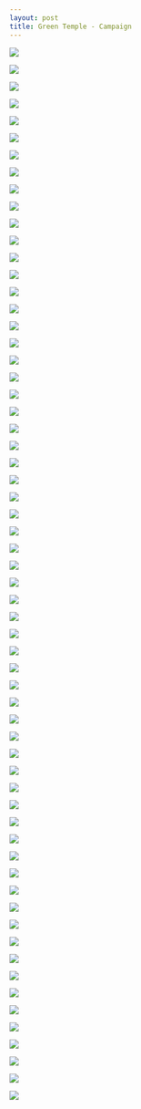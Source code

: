 ```yaml
---
layout: post
title: Green Temple - Campaign
---
```


<a href='https://photos.google.com/share/AF1QipNzkxUlb8eYE3ppGpHLN_y01b2yAmAv9AoAW4Dqnq06JDeTh9SHQ5AMzo54dGXmxg?key=QnVaUEpfd3RLajdZbzRvOE5CNWRfWGdqYl90X2Vn&source=ctrlq.org'><img src='https://lh3.googleusercontent.com/TK-Zx6VzBYKz4cy23aI-WNSjZMgVF5hjFcaGIADcTZWhEurykPevu64Ri4nR72BnAQPMPGBvg2XODZbc053G-A__gnPlzwXWQZr5nOQy9xc0bdJ4XhaNrcKCdO_0LvZhMPL67w' /></a>

<a href='https://photos.google.com/share/AF1QipP5L2L58_DC4CdSmKMqiTBTGPG7RExVfMDK7nsMVIH0C2PGIYj7mSTGbCZCPJIU8Q?key=UDJaTkE1dTE1djUzYnA1cGpubUtqSXFTb0lSX05B&source=ctrlq.org'><img src='https://lh3.googleusercontent.com/qO0WipYYFD5Rc8YW_N6zZ5-d62UioEG7AZJnJXihmZaTIGQTy4e1Hi8aiJupoJlFYC9OXfc-aYUZzdvfPWprjz0mFMb6VXKS-YdAMVQJqv0tsgjOmLaM3ON_ZBAelN_Q5kLT9g' /></a>

<a href='https://photos.google.com/share/AF1QipNuO3BsQZOUDWTlTg2P0eKEj5W9hzSdoCZ3cY0w1Ky3JTxtChBG7vVTaOcleMhvhg?key=QUhBZndoaVh4WG91bmN6VjZtSFFNYzQ2VWRBU0ZB&source=ctrlq.org'><img src='https://lh3.googleusercontent.com/IDp3M2RPfFDTKilfrQ72EgwGM2XlKGaHsyI9TdUQe-5aEHp50go8ro1PWhE9iJB7KdzeqT0K_SrMU7EsbFgpLgDdvWamPMK7JJJr8cnWYtwJKuQqRUVL-ADMLf_PeGCw4oSJmA' /></a>

<a href='https://photos.google.com/share/AF1QipMVonKVhC9ChiwhRaSjFiUbKw4Sxr4wTijTTsLm-OHuQsE8QjWCstzw5-WDstlPzA?key=VlhyTDNpLWVXQUtDYjRYUzRQREtLeHNJVlcyTXZn&source=ctrlq.org'><img src='https://lh3.googleusercontent.com/AkblU5BJ1Ze9n4-cXajCg9RuGjkOZOxFWePP5nFutbNeJ2GNauPRnOp7n2qmokZhIgw9or1Wvawve_7IHJvJLUs7qKFF9_X16t7F2bgg7gvX3Ofb_V6VAH60_rj_YkvEAZZpEw' /></a>

<a href='https://photos.google.com/share/AF1QipPB7rGZWbzsrNqGiWvC0c24V-RzDJ9o0ZhWLATHAt-ndW0vivYGQ-QsQ3pH6QFnLg?key=U2d2Vl9qLUw2b2hhbDdCLVc4bkJhSVJuNFJXdFNR&source=ctrlq.org'><img src='https://lh3.googleusercontent.com/-9qqY7kn9frwfK_qcjsLM6eFHV25oqkqPhS1MYdwduGmaFMdWo-Eq7mA6d6MTrirAvpgwjyG453bx18URY18QRHHKYurlALuwRuLbldGgJVe0obi93kWryiK2GI-i5bdpx1uIg' /></a>

<a href='https://photos.google.com/share/AF1QipNox8pPo1BjFtEtJ4ibxksWNRoJJGZGQcwCHyXenuam0pBJT_NBQ-KH-e5RvkSlUw?key=TVB1Y3ZicG5tZGFlOV9HcXFTcWc1N24tNjR0cjd3&source=ctrlq.org'><img src='https://lh3.googleusercontent.com/RD1u1_v3dNwxbFpaDskoJ8p6g9hOaN-wgjEhVsy3lxBXKYEURVl8-4cJZGRqlBz1c9IL8Mq8iRa3Wk2iORpCkUYJXzyWHZjsnKw8InEed5KRx_m0bfaE75DRa8lRMtzbDd4-9A' /></a>

<a href='https://photos.google.com/share/AF1QipPe7jAtEaGFfkXM1Os-DzevlRbS7uja8Kq6GW6nWh8L14r95LUVB64sbP8moEHmfA?key=YnhRcEYwQU83WkFpM0ZHRGRfSTJGYzNoVTNWdFZB&source=ctrlq.org'><img src='https://lh3.googleusercontent.com/Bc78_4euiJh5TeWMdFCDXfYm24el_wjydE4GCRmzsdz0Pbcxb3LgjyARrZdI6rFUuWuRapq0Gigp6KVFkoFc8U2lgCk1hpHPQ91MUJF6fA_u6zOM0T_-jPJJ30YqTfu76xCR8A' /></a>

<a href='https://photos.google.com/share/AF1QipPkw0etPkSxbQiA2gpqotdgida7n4Ik7FvH-DRGm9mYUa-uACCmm1ehCGEfLFVrwg?key=WjZOZU1MV1p3dG5lV3RIS010MGtENzc5WHd2aHFn&source=ctrlq.org'><img src='https://lh3.googleusercontent.com/_sO8ijWeI20fqqr70mqogwxOTfD1AIirqf8KgS5zp5MI2c99EGihz1L2LWe5_jIueLBHxcLPj9qvR6QURb-LqXm1i3d5McQ4SVhUuoqtDZvm1Ku0d_XtB9E5PGtaLwHO08DtTA' /></a>

<a href='https://photos.google.com/share/AF1QipOdmBxJY48XDEcXhxMdf7Yk5bopugny4OSfCPL7JHcKoBrNRYjBzUxTxgAc0pVV9Q?key=QWxrZ3d5VGhXS0tEVTdDY3pSSEhOWGlvWEVkcXd3&source=ctrlq.org'><img src='https://lh3.googleusercontent.com/G4PLZw10DFrBhX-28gnr9TJAso7_XGEC3Z_COdzbxZgkjfsDl71VDoqbxYGW8LPE9SM8igDr_EuF-kPt1gXqIuRo0elmrACaqkL2MGneTDjISEpdJ5YfbLa0Shpzeri_4JrwSA' /></a>

<a href='https://photos.google.com/share/AF1QipOGnC-Ev5wIOc_mtGC8EFIGd7j8HNOYBdNOTrx6v3Fd-yPb8jjQC3ElhItYAy65YA?key=ZDl4ZzgtVUZHYjNzUWlkalZBV1Rhdk5NcW9BODF3&source=ctrlq.org'><img src='https://lh3.googleusercontent.com/A5ImGQmsWMSl-u_nAi9ZI1T3YMPUXdiG5_x0tZhpVLToc68LQnbTjV81QXVtSnH1AKu8aHwi8mwm0zYIUF_FW0vtfkRRB-T49HTfHSmucFKfb13cN2y2IoPyaeEZ-9IaSIjsaw' /></a>

<a href='https://photos.google.com/share/AF1QipOsptsBpm4GdOBgHQGBo72AnUGBWdE5l7paaR5-bQJqwVot7VolelUQCc8_hKOVMg?key=OFd1NmppUndtbUw2VlJ6aVlVUkgtb2dTM0dmd2NB&source=ctrlq.org'><img src='https://lh3.googleusercontent.com/Uulsbn_gRhqJZd2BZezok6oywDznvEKr56YYaotShS-Tk3IcP6OSKDrTShqBxJJig6qR2zldsJszGVVOWOCESjuExaJL-jXhpsngd-saB6W-8ALcC-g1Igaq1bJQ_xvwAm1WjA' /></a>

<a href='https://photos.google.com/share/AF1QipPznM-jUAxeew8An7aNDGyiYVi1ed258XOCizvH_CS81GE5bJspF5QVGMFnR96yWw?key=WldmQkhOOXJhYUFmRGFkRWtXb3FaLVdTWTA4UXVR&source=ctrlq.org'><img src='https://lh3.googleusercontent.com/_hsvL36oC1Fku64ld16Nzregx6T2bhLcz-y6BllGYmacpnhhHrD3e_oMf-LiyVELvnrFqaLktqTPiPVOUEH5DAGi27GLICkWGZiUQgUnCxssMgPcgCugznYoNQyoqGwirupD2Q' /></a>

<a href='https://photos.google.com/share/AF1QipMNFWBcPEaS-peE18dmENBJwq0ts_cj2yuUQhaYkxuYHd8T5uo7YaAkcP_fCTmscg?key=Wk1DQ0pDUjhvZXc0NzNJc1dYUnphenJhQTF0SDF3&source=ctrlq.org'><img src='https://lh3.googleusercontent.com/POd3wvtmLYHO6ZYcGaUHgSG-eCWLa4SoazeegO83ibG20sgupap8aWaW9WAf2XztACtLYCFsZ7s-1AKvHOuspyH0ahqVVLJ8W_nqp3Mmjlh_pNrlJIgcUVdpdnNwBGwxR7Hb3w' /></a>

<a href='https://photos.google.com/share/AF1QipNmO-I69PFbReJShBZIIBYik5_X_8rUOYRf1mR-JwcJCURMKYhMCd7ThIz6T_JJag?key=SVFuMFFFRlZ5eFlxR1RyTVV1ZUlOMnpWRHJWTnFn&source=ctrlq.org'><img src='https://lh3.googleusercontent.com/rnD4PYTWm1wZX2ng-wdZZLD9L1s_0jRIqpgbMTTdFWmuI5RaD_0dbSrd2Yf4AzpTFNGJ5PcXiqzcM8kysQMOpRgGiuwN5xdDlTSRi-E-F0ZfFNr64Y69Dt9ULf_idu9BAyNxKQ' /></a>

<a href='https://photos.google.com/share/AF1QipMhMzc3liBAXWxYACen_A4ZpNDQgrINDQTekz1uBAq23Eze8FFDDc8yKM0y03b3xQ?key=XzhpNnBrN0xObHhtS3pyOXhjRjk0T0dkUHE3Y01B&source=ctrlq.org'><img src='https://lh3.googleusercontent.com/mRmz-BXOBgvBqmj2fcjaGWtOECsKGXlrPn653vlzqCDc8O6ZC8LsOC5Q3qhy51R_1br3eDM5unmC0PD9QgH-QbvBv3lhfNlWm17V60l-LhBBGNHA2Lzx0fk5nPTRuF612o4c2w' /></a>

<a href='https://photos.google.com/share/AF1QipPTZu6QgtUU1d5wouIWvgFxc1OBdSv411j80F2RuOkLUd1mCPIf0uZdnFOB8uGbnA?key=bTlXcTl3TTVMUTJ1S1VZQXl1em1NMzRSM2ZRbHB3&source=ctrlq.org'><img src='https://lh3.googleusercontent.com/l9MRagnQdpkL3lZu-eNIkn99_EW4_fg9O39XzVXtDgLe4CKP469-oXtoeunifJth1_55nCTZ7EVOBuRoaUKX9Et7E-50YORQ8_4ZHRDxd8CaQ2QaW3jkXZ8yRTk71rx8YWE1Ug' /></a>

<a href='https://photos.google.com/share/AF1QipMgd-CGykGuUYta1D0iCjvizwklklp78ZTa6zwkrXM5PzRa-QL4DHOg0QPj2CwTkQ?key=dmFhd2N4UVlJSENlYTlONy1HQ05VVG5SUXBwcWl3&source=ctrlq.org'><img src='https://lh3.googleusercontent.com/g9czRM8T01-gPjkA0h3Sfb9X8SxGhvEq_0bE9K14-smvP1vSMmrlJxB42spmOfJXCjQbDOX_2xPFJ9_nPUYixeVNKLfiPOeLeswrfkdvt-uC_f0w4zM0LuHKTDtuE7uJ0y0iYg' /></a>

<a href='https://photos.google.com/share/AF1QipN5zZyb6G7WCkU6OfMDnrvvXQ85vKIyti7_xQ1fY0zIQr35HaMDVN02RmSNFRIsrQ?key=ZkFkVkFGM3VsQXVhbVlQVXllZVV5cFRXNWh3X0pn&source=ctrlq.org'><img src='https://lh3.googleusercontent.com/D2pb0hU-8uyl1FA7Qc3R5qxX-uS3ugiiGic5Bx5wAEskAfqeIKUej5BZgqqgP_9SOuEKuFqERGQblkyOMSkwx4XCSv9DzIKPXSc_jGQ3M6Qq2eGvJ2CS8jRBWDTlRHxdVuPlDg' /></a>

<a href='https://photos.google.com/share/AF1QipN_m8DX9T4JzFqb4BP-DCFUwn2T41oFPUQA2OGgqsZZUW3A9CP7sMDT_994MvyvTA?key=LWNCSkFKeEVwZDZyaGtmR2c4UFBTSXY2NXp0TDJ3&source=ctrlq.org'><img src='https://lh3.googleusercontent.com/NXPhWrfXUT4Dz_o9aLL7MvwOMB78JG_ZAv7VGOA_kRWq3nkHum6yWNYOxR9IzucMalPUZJHUz71X8Pla4yvCiE0xX0_mLwECGKJjOGapwb8hdncNcqgkv5NlMVaZWrDMP8y-Zg' /></a>

<a href='https://photos.google.com/share/AF1QipObOwC0u6-uL5tELqa5CBo3jKkNdZ8tunpwXTnR16NQAHysHb0hz5tOIb2ZtFnO-g?key=QjkxcmZoazBkRWZxQVBFcVhmUmIxWDZBd0RwSzlR&source=ctrlq.org'><img src='https://lh3.googleusercontent.com/0Dv5Gll0kwfLTe3zc6AFs5F5d99woBEpn8SJl7LrcNYxdGkyFHAsSZf4NClSKlCrSCjjCLBnEtRKmSIAF174o8wYCsDBsfeezJVidGTFqXewDUT3xu14NafXtuquZj6rjeNmcg' /></a>

<a href='https://photos.google.com/share/AF1QipMcm8bMqXIUArRbRGOjw9KHc9rB8PSy929_hiVlp9pQz5x56ve5UKKz9SR4vmTLwg?key=QmdKRUtSOS1KRU5WOW9yZHZRQmQ5UWpQWVQ5SkpB&source=ctrlq.org'><img src='https://lh3.googleusercontent.com/IP4clYd2yMbo3DClKOVUCSEWKX9TTgIBw4pDRjIaMVktNK0d0zgqcy-aGGynREbJiQUc69cyzKiTVk2-QtAja-yGSRfVMOm6sMNprO-cpe_zzKxzsNKaGyPW9-Lhjapu8tpicQ' /></a>

<a href='https://photos.google.com/share/AF1QipPriDyDm_hpxIdcUNZ3eBPe0RNWzHSoRma9yU-15ggnKTiu6hT6kiy3SnQGY5dTRQ?key=VThOVDRGQkt3bVc0WDJHdUcyUXp6MHNCaURjUzFR&source=ctrlq.org'><img src='https://lh3.googleusercontent.com/H5PMZYr6L_m91V90sOZIVM0AkNGEKVWZCD6igMc4Ot_L9Fk6nRQn1ARmjJpKE83vMhKcsqqQGgYyx_hxcRDeyDZRnI7nD3ngOfctTuil-KOuFfDCWlSZEWSZqXHnAJLLp29SsQ' /></a>

<a href='https://photos.google.com/share/AF1QipMIw8eDA3Q6YuCCeaa0qEyGJWpbaVYKm2BUn70RmZT8gJxW0t4rp_T6HXaAOSKFpg?key=c2RKXzRKTURDVEdfdnhTWXA4a1BCLTZjVXhLUkJB&source=ctrlq.org'><img src='https://lh3.googleusercontent.com/LHGZiMfMku7dJ7Ozrk5l6WkmskBPnCXQPKcFYBHmdj64CyzXgBoLOfJOm50xk2Wmr0vpx1FU_lHlEo39VGYGdEh1krAtVaK5G3fGMsLuZ3b-ecmrPiJ5NSILc0gpvLRKCO8ukA' /></a>

<a href='https://photos.google.com/share/AF1QipOqWNWR457oS524L90djmhLwLU6iGQJ_3781zAgmMVW0HmBgwLwhHe01u6xctMITA?key=WjNWQWtPZ3MyVGN4Q2g3aVE4YV90UkZjbmt2OWlR&source=ctrlq.org'><img src='https://lh3.googleusercontent.com/27U2AwZChENGkCgKK9CsiNfKbdyr_hefZ7R5J9P-FLgPsWckExkw9Hx5TAnJ77uVso_TDuGitkUuaM8lSVFCb0hxCstHnVUtHMUSQnrl7wMCDDGcU7LVgamBlgQPl0oIJ74MzQ' /></a>

<a href='https://photos.google.com/share/AF1QipNkvka_MiFBbSTHB9As_wF7iwJGRtSFHOZGhXycZktbGdRCbs-58teOlt5ZDgAWcw?key=bTRyOTdZZ0lWdFEyRldIcndZTy0yWVZhdXJuU3Z3&source=ctrlq.org'><img src='https://lh3.googleusercontent.com/JiwZPhXSLtTEAEGUcwOXmS2qqGd_szhdBzN-s413G_nrJp7JCyWp-al7ZAffsundaiKp-ef7gUi2n4L4atwsYAfg9KoP9DACMg4ty-rPyuYMWz_CmcNTRuZ9ePaQyRmUXvHr7g' /></a>

<a href='https://photos.google.com/share/AF1QipNA-kRtBsYVj0tgbbx48gDBeKs7w7dBsnT1x4G8bqKBsuGqz4fXOlGT1zpFciQ-Zw?key=LUliVTBqdF9vX0FXMGFHbURZR3Y2QkYyeUZGT0ln&source=ctrlq.org'><img src='https://lh3.googleusercontent.com/RBwB8vBGAMb5DBHilqYQPOKbSyNCraoflCU5hHlrDEO_2Xce0tzit82IKngPFIWBfcjbLnQD1vJuCA_gmnQpNgFfN4WRPaNNTYIxVCQoqhDadSGJk9VTXYjXcKea82AMJaw9gA' /></a>

<a href='https://photos.google.com/share/AF1QipOmihUmGHQYj2eXH1qH-jgQeiuYA3q6XImexTcwoCs4jcMllsvTXBpPvj1xI-GFCw?key=ZzlFUXZZbXhiMjRqRUdiaHA0eDNPNU9PdFd0X0F3&source=ctrlq.org'><img src='https://lh3.googleusercontent.com/24Ctu-l72cMZruhEMjMsNh_i2pJ16RXCZ8tXOUajHbwPAybqfkwP4sZddKEJ5vY2l3ewZJQhHpaPsjJe7SzqI1f6nCmme8Bk0UVgUGyu8DSAusY9SHSLDpUoxKKuRSV2BwS44Q' /></a>

<a href='https://photos.google.com/share/AF1QipOz9R-PYHTxaS4SujaUf69OqjQTuWifD-bAyB1Mw5xXO5Ti1fOxTl-o0yH2VsJR6g?key=QnNQQU1EcEpSMDJSZWdFdGZ0ZkFweHZ2cVJ4LTNB&source=ctrlq.org'><img src='https://lh3.googleusercontent.com/xbfiILJbfSkJ35fALyVgrZBXoaAATDG-PZVFZZMgRMXzh9DBwWfAZp6NWASgb95yKS3KBsmcrAyXZ6b0aIt0rGuQUw1EmkNsoCwdr8OnRzu_lzrb550LqfD9PyU1GZZYKGDqiQ' /></a>

<a href='https://photos.google.com/share/AF1QipP7emDP54kdFwnYDHvMbHMiF6bgDfAJKSRXp2TalEFLHxKm-tvQK-xwNJfKwdIbRg?key=N3Z2TmJ3eFJNTnZpLW1wbk4tcTNfazdzclVnV2xR&source=ctrlq.org'><img src='https://lh3.googleusercontent.com/B9ReTrCI91AYQOvlv-fZTxTM5wnoJGuRjrOOXdU36CroOsPspJemA3Wzchl4RiKobNebtsSeET9-VE_MVhyvB9PFnGBRfKwY4gdOdtr-eNx6GsZm3Tuwv6oI_7k77sOHBqEv8Q' /></a>

<a href='https://photos.google.com/share/AF1QipOZy-tf8o4JHpA0O__G55REd_70LfkpcPXufIvXA3qjTuN7j35RJew8SWrmUaToYA?key=cEN2QjlsYW40MHVudGRPNzdGZGRmS3BjUHVIUXVR&source=ctrlq.org'><img src='https://lh3.googleusercontent.com/7XXw7aDw5m5e73irojaxQ1ufokGsKItaOtdKpwqC9hDS_SUC2IeGdLDuKYSZP1AhqBjRBAkz4ia7lPqgEUEuGi-0sQxvXKGe2y8vuZhgkZja7u1f6Z_YsfM_IhcemWAFkoUe6g' /></a>

<a href='https://photos.google.com/share/AF1QipOuQZeMZSScHRECbIFKWQJOEF6zfJKxC2TA523i3aVmh1F5pMi0TgQwg2EOaqhFpw?key=SVU3aFY2YzRqTmtsREtZemdGdDZHTTJDYkpPSVdB&source=ctrlq.org'><img src='https://lh3.googleusercontent.com/3HgjZkIXjyRx_CCPdaG1eTC9SlHs4MgJy0n_fyFl5aB1bFPPKgwwORpsIMQTP_smhskrwCEnvPhud-tOMqjgaGV3AS06oPFmGhlML7e-YzuWggGGtxun3y1l8Oz-5I0ye-RBVg' /></a>

<a href='https://photos.google.com/share/AF1QipN_HJXo1BaJeEpcalJQaOQlVf5RruwyG4Xx6EK0UYH5Nyx9RkSCZ8mH0qwiIJCskw?key=b1lRbHVjNVFseWVVMExma1lmdHhzWGVBS3ctWjhB&source=ctrlq.org'><img src='https://lh3.googleusercontent.com/rQVbqi9RJKuo8suRVj5imXWDQmlgxdnC2TuiZHwmWyrh0ayZAzg6HzBSrbEnIZErA6rjE1i90OWXz7OeV01fjNza2kEWmapAK2g0_b9B6jDa4LgWgXCTL2B_xoVuu8ckAQt7sw' /></a>

<a href='https://photos.google.com/share/AF1QipMycKmp2d5YqN5KwPcY5J1kB0NondZ5R16LiNw1ZBikYhG2qyrzwuQd0x-f7zpv0w?key=bXdwaHJUT05WUDBrOG5hX2dsLURmYlluWmRmVWV3&source=ctrlq.org'><img src='https://lh3.googleusercontent.com/wNW-tGooNnjFzv-z9vkyiFn3Dfl5w5X92D3xD5vHqghS-XMTi4SBoX7EtYRrjACzfmd97wSRdqbvw_7RJGKecQm6lghSfXDroCaqWjh2wclw44ITuPwsu6EAV6uAOOxHfK-Bag' /></a>

<a href='https://photos.google.com/share/AF1QipP7MiiyfJqVjaH7OjYX_gfjNOEGwUgxrti8jA32lZOAHm1lJvp8mAmsYTsqjLanQA?key=T0xteUdNSTlNLS1JVDc4Wllud3k5NW9VVkJWWkxn&source=ctrlq.org'><img src='https://lh3.googleusercontent.com/F018PO_89mBttJfZZZYA9-MmntP6rBjA7BOURlnBpo4EeGKG0y2_nQvAUi6qVmtvOJNtqnyPnczPsuzq8ol2QFH5uGlyQg8uH-3CEkNFquOgF1UYtZW3B7GE-uKyCxdT-OGfcw' /></a>

<a href='https://photos.google.com/share/AF1QipNOdkv7azdDMubtFTVUHC99zt6vClFX9zcoya_U16y6v0Kw34A5IhSFczU1_VZTHQ?key=N0NiUnktMVRRZFNxTEhCckNQT0FvQmx6ZmlJTGZ3&source=ctrlq.org'><img src='https://lh3.googleusercontent.com/v3nwBzgzVTCmz0VQwFkr1rn5bkiGaMAT6Z_teleLyjl--i-E7Dzl9EMFxEi-gvt04gwCssSk4XOChLKJCfzGddE0T1XAsohkCWBrv_O2tTYViEWs-WN6r1j2ojcv2Mk8yU6KJA' /></a>

<a href='https://photos.google.com/share/AF1QipPK_Dkwzs056w0Cu6efrjf6VLFOJEytYjH5algHRPPGzPXH9Ry1gpi1nzNUNYeGTQ?key=dHZtM3E1akNVREZEU1h5UUtGZWVTaVhlVVFSRDlR&source=ctrlq.org'><img src='https://lh3.googleusercontent.com/zB6M98LhNKvWlMt1cpl5KhcLXs-6JzKVRRLkZ1-2WiNRV5XHRYTkixFpv-1qi5zJRMnsrhXDebX-I6t5BVrj2ZCqV7C1Cdyuk8Hm-5rba60hsohR3SSv-7PLkykVMHijBzbGrg' /></a>

<a href='https://photos.google.com/share/AF1QipN10MDvxMJpdvIIvbNAgLSw9Rne4DmEHRBbutcUso9dVMNBMdSlFhJ3QkpMa0Se3A?key=SkR1XzJCY0JhS2VfUTNod01Wek9aYm9MZXpCelJB&source=ctrlq.org'><img src='https://lh3.googleusercontent.com/zYutzAvLeWCtkMyveeCnFj35eNDJwFHUFTcHZBuU5yNqhHyUEMMy6jvxdqGbV4M_3VCCR8XeW3ikeXEF-M4IXieepEqoWdIe4HQVem6dGPFLCCVPayUd5tujdSUs7SukQZ3umQ' /></a>

<a href='https://photos.google.com/share/AF1QipPc0jEesCj1PgtWlZJsFig5BZg35E2BfCNuplz2oBP3usso6g4C26tOaVDmgQJhNA?key=WEdSNmxJZ0N5bEl1ZF9WMEhVSHdGeERPczI1d3Fn&source=ctrlq.org'><img src='https://lh3.googleusercontent.com/PqS9zeGXytxOGsyJDUXNG9dshNNibj75fTCN30IHS2P76QoLteR8xApJ7KycLA-wgXUCX9uUjMfcwE7ZJf95nuFKH4olrMkXAgDTUMhN6HnlOmsFNs2rvUwdBb4SuYEhTgl-cw' /></a>

<a href='https://photos.google.com/share/AF1QipNY2a0qda0s37b5VcK9HBntWDP_Tztfx7hKzxZgkIxYhJ7ELvDdoWkG9_q5g6vfcQ?key=cW84bEh4YUt0OTB2UFVjU0F4dzBSeVpnYi1XTzdR&source=ctrlq.org'><img src='https://lh3.googleusercontent.com/50thh9F4P7m7R--_Pm1a0hkRu6K63XBj57WZdYfXnAUcjiVxMY1CebjkSzQrh-tiPfAgyow6-iJZ4_bZfciXGyqUikfCPnN54SWOAvy6FdfldsPkIAN6b8M3qp9LtHS2_xtwtg' /></a>

<a href='https://photos.google.com/share/AF1QipO6uXwHWU0DVb-icbccetniv65jswBhGsZYPMSUaOF56b_7CunApSM-JGwgQQWfkw?key=TWROdllkOXBOMG9ncjMtVnhra3NRSWR0ZGpDYTl3&source=ctrlq.org'><img src='https://lh3.googleusercontent.com/KVCp8OcQ9BM7IXlW4eGMyALBqcLkZvC_jA3qGymtoQoV23POuXEKgaU47UQ6ycDNaG7CnOYWlLTL4LYlkyxpoXhD1yKjCV0l3IMxymHNaCD7oDELXrvtdiZXGr17PU717Lr5pw' /></a>

<a href='https://photos.google.com/share/AF1QipMAvYOciD5iIKpXORdiofdiWh43tELt_Hii6UA-7hqAAXJbqp9NgBIJdOrpnW4HEA?key=cDlsUXA3TVJTbTFOWmUyS0JPelNRNVhmRDYwWENR&source=ctrlq.org'><img src='https://lh3.googleusercontent.com/OVmavJwMhMq6cB814jRxBz20Fo7hmagn7u_nv5miEWD4Vm8tLoc6i7wTEaPsAJnYaaHv_qFHf5ysrHp-lXZuULJks_f9GMGGjlxTgOYvA0nsA7V15TEbqHNVt-WF0F7u7ZE0gg' /></a>

<a href='https://photos.google.com/share/AF1QipOhaxReQkAO9O8wFTJ4yhXDu6q4iRwGNTcdGV4ky9quJjciLYdIZHtVlGrDpSft-w?key=YjBHcmpJdkRuRm44MnE0LURDRUpvQnJpbW9BRmpB&source=ctrlq.org'><img src='https://lh3.googleusercontent.com/13jxQ0Tx_jE3Ytm9lo-D0CBNQS-q7x-RhPuV7eCJoLF2Mwzb86c-wbmMkGmfKJgXEii3x3RV3iT4tTY9TEJJoLpBjhpH6vKrBQawUUBjhhOkt0dSZ4xYdY3yLyVUEbxOynb-Rw' /></a>

<a href='https://photos.google.com/share/AF1QipMHjwLH1XwJuQpTEnqIt99h-YQ41-YIRulpLdfrg8kMmiY962w7AoZHqG8kUgD_9A?key=el9FZ1h5RXhNb3J5Wm9tc2YxMDJCdmx6LXY4T09n&source=ctrlq.org'><img src='https://lh3.googleusercontent.com/-Ylpxu47mCiXhE2Ozx-7-z1KluTWtF6h-XH5j2C-UO6zTQF3HFfqt0A9dAWjVcsT4I-w4Me1K3EqiJOFKyLaZF5odkW2FdNZHvSp5mngt1Fl_NEGDkl8MlyOQu9dFs-DzSKeiw' /></a>

<a href='https://photos.google.com/share/AF1QipPebzOLWD7xTC7AUV4KOIAIqsByixw7oignOq7p9EmFtxrB_bp31LK3v35caVBluQ?key=R1Qtd01pdTNsV1p2d0VlSWlYZEp5TFJRNjNlTVJ3&source=ctrlq.org'><img src='https://lh3.googleusercontent.com/1Tc7BGMdR3SgdRvZ-bqUpAIcEm89h0Mt32_3OV1LLDiVPyawxUzZp1TUBRkESSQHvwtbPgjuR2IcqWp7C0uytzKMZop-n7IY0O558r2SGFaHkczlT_7utKt8Q2nIc-RGudGkgw' /></a>

<a href='https://photos.google.com/share/AF1QipPyO8cietpJnTTHOigoDXOr_36u6xBcx6vTHkTruT_932ysP59NZF9LRB5Gn6CCRw?key=MUNqMFNSSVV1a05ialFQTEhyaVBieWxYTDNfSEhB&source=ctrlq.org'><img src='https://lh3.googleusercontent.com/FydELyjgLnBaRli2FBWTdXYikXS82U1N3X9vkUQZIUsxvzbibtKlcUGRm2ZZhqEmNcgv1Um3bly_h-H2U7vigyH4qwTtndm48UZZEA3S99dMNbPMfypHDWxFWj1sYUAHfwyeTw' /></a>

<a href='https://photos.google.com/share/AF1QipO_25HSa10mA7gGHdonOg82wW_90rtnZvE6w3-gkWhQViiaFWGaX6xi1JxbIDdqqg?key=Yzh5eHpLbDRwUjJtZzVmVXFfZGZHcWdRc3ZvUE9B&source=ctrlq.org'><img src='https://lh3.googleusercontent.com/YlOXsk2uxkGxTg-ILOY5JvZFQYebzPAwrkUSI3nS3zxZ9mgnwn0_2qMQGnGZ_0opw90WlCljEjWWgZ07t0nlrIUhzrTmSs91lzjBjQEbExULy0PSdnH2Gd3SYciN5cAYpb79Aw' /></a>

<a href='https://photos.google.com/share/AF1QipMnYFPStDNswzr91hRVYLMs22S5WHU_XvO-VOhm-0JXwOCdn2y6D6nsMqX2Rh0FDQ?key=MUhuNFBFVkxDRF9ndmNQd01PamFHMEd5SmRQcFJR&source=ctrlq.org'><img src='https://lh3.googleusercontent.com/ErH6VneTZbtirbTgCPsmztvJQ5pRZk4h7b_bY18HzEm-SzoabSeJtlOliHapW41f-T_18WL73sa5kZWtBHI3xAAij4AetJQSeIPN23OwrxhJQbJ64nqoZwJMxORmcYorlXKQzw' /></a>

<a href='https://photos.google.com/share/AF1QipMZ6bEqprdYNw-POQN86gVsgXnnNcdDUkZBIsETwCuXEJeiZD7Jkge2CM3f8W9BgQ?key=VGdIdmJMNk0zUHdYNU9KbjNnYXZBUy1YOVhwN2VR&source=ctrlq.org'><img src='https://lh3.googleusercontent.com/ETnuQgTvHu0IQqpFA0CorJ6yRx2hxoyE_moNqU79WwUhXTBNAhzj0bz4jdzHc9zdSXJqh_orOfL-soeJLtzVAOrNolCz9PvxymiD-3u0vPWZyWcGwgHCLQCAKNZNn7khG2u6cw' /></a>

<a href='https://photos.google.com/share/AF1QipPkgWzp_DvnOJdWMAlvxKoWgBHG0qLvYmoBBgmSQezjnOvX4i8g2LlZFWIpsMdhZQ?key=ZTI4Y01mTzI0RXQ1MnRfYjJSckhxVEIzOG5IcjJ3&source=ctrlq.org'><img src='https://lh3.googleusercontent.com/B-Hj3wNu8ATw2FUN7VKSZyxOQaQp5ORd9pk35qCLSTovt-eeRhRnafevnS7UGrqBvGMIAYG1ryq1igYlS3KJX8AKKbfdac2rIIJGqI7dAR0DCBj5-lanafBbVB6WRFfvFLSPJw' /></a>

<a href='https://photos.google.com/share/AF1QipMQt88TIDyt4rGFnwpK08NnY3EzxY7eVBmF7nVFBeDGLRA5fpqPuj10uzuWhfdB0A?key=TnZZcGxCelZxcmUxR1JwQ0w0WEljY3UwNDQtc2Z3&source=ctrlq.org'><img src='https://lh3.googleusercontent.com/fZEQN-P0y5JKQ9qFZCSV93zPYV5c5FZBGYMzwMoCwDaVWO4y8OV5KJABeqE9JZlvrkk-X4_hPUAGozZxWXgrzK9mBjNxhjt6PO_OA-dyQxavd7_xV9zxlxk_LNPvUchnmCXRXw' /></a>

<a href='https://photos.google.com/share/AF1QipMYjVtOLAQ6Ty3J08krY_tqfVpvPgxF8oU4c5z4gpbmcG_H7-L9WetjKhSl-Tlldw?key=b3lyeGxGYUpLT1RoSHVGdTRNaFNQclFfSkplV253&source=ctrlq.org'><img src='https://lh3.googleusercontent.com/p045JzpKjD-5kswMIxSnJRxg6CQsjw877Af04sVgwLDVLjpFi020vejnKxtoKr52rwCJ9m_PgVrlR3UTJMtsOpB_PDNQqvIhXpWK8FTEwez4i1MjXm2ogKgI5xDNUXK92wc3-Q' /></a>

<a href='https://photos.google.com/share/AF1QipM96XWkbLXqx9fwcFxhXIfaDF99mK37LWqBiFT4cJGJP_COZy5JaHcZk9lPTchswA?key=dUFjT3Z2NUplTGtLV1gxbERJNzhtREpEYlZCUDF3&source=ctrlq.org'><img src='https://lh3.googleusercontent.com/-mmCm0iHnpsZ8C2oTwz0hYkS9F5HGdVf7u36-g4bH2dKOVBgaXlp0otEQ3eH8WqXGEZnXLWDU0XrPdzyxqyg41SlQzTtruBkYOgJPG9Mx349J9fn62U3sMhDzaRvKKAB_v8glg' /></a>

<a href='https://photos.google.com/share/AF1QipOEh4AqkflmNyJQ8V_KZw4EUd1ZScq1Zq5S8u5KauGt-sidghBk6BvkBwlCRl9w4Q?key=QWtmZmNHZkgtUjdjZER3cEtHTEd1REVWSmxJNWdn&source=ctrlq.org'><img src='https://lh3.googleusercontent.com/XaJB8WUlqGdgV3zlYn-QY5BE2RPXMhufPkzxrxoncBrujk4tgi_ka7fl7CdaQendSsKWfPQ6Wg9staIJ8Znsz-QykSz3gEFv6-xqqHoq9CeIvWbowgHb6zTi0QNWiIdkntkR6w' /></a>

<a href='https://photos.google.com/share/AF1QipMbpWxMHLarp-rvKDPE490YxsalUGQjFtbRiEW91oHN7t0gzUw68f0QYs6GTrX1-Q?key=aTZJaXdhU3h5NVdySUNvVDlJa08xWlVVaGw3SzVn&source=ctrlq.org'><img src='https://lh3.googleusercontent.com/DYqtkDDglv6c-OAyAbBBTWVNTX4qp00p8Znunnhi_ON_lZMjWwiGSg4UA9sI65NVUJ-ik7M0u2e3dCm3aOdUUfiFuZwCOJqx8FvUu4HZTHVOwXFRQ3zXPliv0XpywT3KFPXCog' /></a>

<a href='https://photos.google.com/share/AF1QipO9KqKeEHaDUYDAs-SbWCM4-SNBVdapIS20vE1cr5-xmDT_07MWSSIpeysvZFbHIw?key=TjV4aFpuMTM0VWFjVnN3Yl9Ddjh5ZXJiM0hKN3lR&source=ctrlq.org'><img src='https://lh3.googleusercontent.com/rwWcXZT52CQo8xk7BHqrAuM59enqU-Ai7Wtsg6ckI39pAuXD5wJF84QdF5RN_A7_qVhncBNg3zT56T56BHBmurkvLFuo7MSZS1sTUJFuV77-546AVMw2OwePCuDpuul1PCdJHA' /></a>

<a href='https://photos.google.com/share/AF1QipP4dEyNPe-KItjYsNxJwP91aLFvFbGXn4UBGpDiOy1CiMEvTGVGjP1IniTQQ2qWgg?key=UjljRy16LU9oYmJjTHlQa3JDbjZBVi1VQkdvbTln&source=ctrlq.org'><img src='https://lh3.googleusercontent.com/Os86j5b6PWDH_X5My-C_-wdkT7OesFoBe-jURetO77PnmBDX2uuWqSs8XLZBLo3DXj1Ro0e9sA6ZXF9XX_0vAI9B6CUFlhjRqwHyyoqrOc_wE8fYEBmt_nw41SortDDUEJUPKw' /></a>

<a href='https://photos.google.com/share/AF1QipN0wSxJllKZjcg11t5v2SM2dDrqwraRwv8D7TumOAIsHZxyjBxAzI2UWTa9cuHZnA?key=MGVfVW5PajFhaDAwMnlvSC14YS05bkpKYWhzZ3hn&source=ctrlq.org'><img src='https://lh3.googleusercontent.com/oGXEE8njI_Vqkgs1zrbF79PR4yPR2o_A_n1Gvkl6PgfCRGOzWa_IM4RPRo6XjsJv3Z5WvM-5MhSw_y0ABzlucRYpeCpmOuTD0QPIN1K8LLfXphIBnxd7NZcGJGzd-sVCcmnA8A' /></a>

<a href='https://photos.google.com/share/AF1QipOyRzFh8fZcKtR6os3Us2WdWZNAo0m16e1nQOcnWdJDemlGyyReBzVFMrsLQHnKRQ?key=UERaVmlFdjJuYWRZa0J0RndfQjBkV01JUkJMOVVR&source=ctrlq.org'><img src='https://lh3.googleusercontent.com/BMtRvZjOIVZM_05guERCzfLL1g8fzwsS6aG_DBo48kgvuf25wVJ0S1NiKbvVisekd5HmeOBczyFXWv1Drf39rBnkfozBn6G7BwJ4RjMT2o-Kcc3iCPwciIdxAV0MOFbklJ6MLw' /></a>

<a href='https://photos.google.com/share/AF1QipPz-PDcrCTQF802-l_Bu7S9ZkmICIWvuPyAkBqkWjBZkPBk6GcfMaqUiqP6KYPgiA?key=YmE0OV9jOGdpVWRtTXBWNXNTTjFwbEZuZnZtYktn&source=ctrlq.org'><img src='https://lh3.googleusercontent.com/aH_c9Z55o_DhDQ1NGkeB-2KjyxAnpszLKO_QiIj30prlwrpnLKVUaDxq2zYSg3ugjFmf9i2EkwGpzxoIKj9KLeErr_v-L4qs26S_MQswWmSsXlZbko_a47Qw149qZvRitoYniA' /></a>

<a href='https://photos.google.com/share/AF1QipMIxYtZyxwHRZf4lazQeyfLw1DwNOSFvWf-7D8K9A3YDw-ZtVPoS6DcU87fCxK3pw?key=LVI2UEQ2RVg2T05ZUWJheGlieEctVjBIdXhKdnJR&source=ctrlq.org'><img src='https://lh3.googleusercontent.com/au0LshosAy1S34YL7lzcXhgI11hWt8uccMIINFUKUND_DlAFaGbSs_nley5RcdUJnp_xKN5OSmep9GoeqOL66Vid-kF58DR74E1dbCHLYIpd5Du5iKypZI-nirReRXdjKISMSg' /></a>

<a href='https://photos.google.com/share/AF1QipPkiex4lM58-7BsMLwEDq5NgwqlTkB9aIZf2BZ0lWf6bwJwjamOmF_gI3VrE63awA?key=RE0yckZVRkRjWnlWSU85YnpPdXRyaXRpLWQ4UWRB&source=ctrlq.org'><img src='https://lh3.googleusercontent.com/vBdok39qSRxgNIPGKPOHlV0QbJtAbNb1nuQZSvgMJl4a8uQR9t9wmaf8mhAs5tdpBRzxF9HdqhsY8sthcX-TSqFWGBayCt1JIKXGdJ_dSJbZJERz3yspBqKn_Q4lEf3JT937Mg' /></a>

<a href='https://photos.google.com/share/AF1QipPSy1ylkwvLmG-WRFHspGtoyFhHZ0wwyRbc-Lrv7UESBIuNDOda89-4bf2N4EigVA?key=ZF9ZaFlFaVdoQVRLaHh6TFYyb2ZHZU83dzFxd1RR&source=ctrlq.org'><img src='https://lh3.googleusercontent.com/XhNdQPI7PCf8CFjo_Es0xA7rOjW4eLvIFA7m3zj2gRptNvzlptDQBZljFBYvsMGpTdb9aRaK8vIW-BMlojAItDcX48WWAoN80heyPtNCEckuLe4zIVYfQgPsbWpOf59zNnxWEg' /></a>
